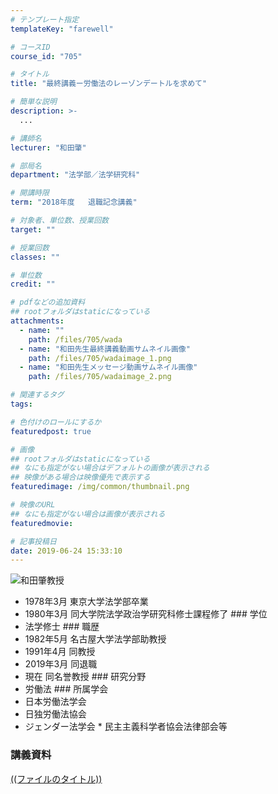 ```yaml
---
# テンプレート指定
templateKey: "farewell"

# コースID
course_id: "705"

# タイトル
title: "最終講義ー労働法のレーゾンデートルを求めて"

# 簡単な説明
description: >-
  ...

# 講師名
lecturer: "和田肇"

# 部局名
department: "法学部／法学研究科"

# 開講時限
term: "2018年度	退職記念講義"

# 対象者、単位数、授業回数
target: ""

# 授業回数
classes: ""

# 単位数
credit: ""

# pdfなどの追加資料
## rootフォルダはstaticになっている
attachments: 
  - name: "" 
    path: /files/705/wada
  - name: "和田先生最終講義動画サムネイル画像" 
    path: /files/705/wadaimage_1.png
  - name: "和田先生メッセージ動画サムネイル画像" 
    path: /files/705/wadaimage_2.png

# 関連するタグ
tags:

# 色付けのロールにするか
featuredpost: true

# 画像
## rootフォルダはstaticになっている
## なにも指定がない場合はデフォルトの画像が表示される
## 映像がある場合は映像優先で表示する
featuredimage: /img/common/thumbnail.png

# 映像のURL
## なにも指定がない場合は画像が表示される
featuredmovie: 

# 記事投稿日
date: 2019-06-24 15:33:10
---
```


![和田肇教授](/files/705/wada) 

* 1978年3月 東京大学法学部卒業
* 1980年3月 同大学院法学政治学研究科修士課程修了 ### 学位
* 法学修士 ### 職歴
* 1982年5月 名古屋大学法学部助教授
* 1991年4月 同教授
* 2019年3月 同退職
* 現在  同名誉教授 ### 研究分野
* 労働法 ### 所属学会
* 日本労働法学会
* 日独労働法協会
* ジェンダー法学会 * 民主主義科学者協会法律部会等

### 講義資料

[((ファイルのタイトル))](/files/705/((ファイル名))) 
